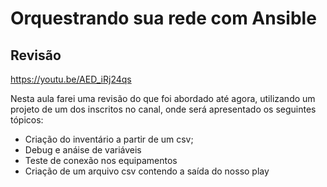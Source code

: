 # Orquestrando sua rede com Ansible
## Revisão
https://youtu.be/AED_iRj24qs

Nesta aula farei uma revisão do que foi abordado até agora, utilizando um projeto de um dos inscritos no canal, onde será apresentado os seguintes tópicos:
* Criação do inventário a partir de um csv;
*  Debug e anáise de variáveis
*  Teste de conexão nos equipamentos
*  Criação de um arquivo csv contendo a saída do nosso play
